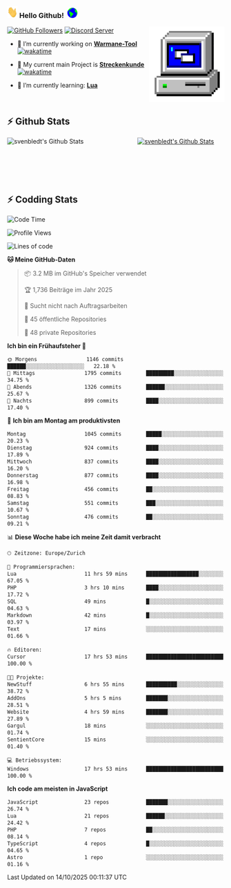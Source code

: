 ### <img src="https://github.com/svenbledt/svenbledt/blob/main/Assets/Hi.gif" height="28" width="24"> **Hello Github!** &nbsp;<img src="https://github.com/svenbledt/svenbledt/blob/main/Assets/Earth.gif" height="24" width="24">
[![GitHub Followers](https://img.shields.io/github/followers/svenbledt?label=Follow&style=flat-squaree&logo=github&labelColor=black&color=black&cacheSeconds=5)](https://github.com/svenbledt)
[![Discord Server](https://img.shields.io/discord/443405445831327754?style=flat-squeree&logo=discord&logoColor=white&label=Trojan%20Chillecke%20Server&labelColor=black&color=gray&cacheSeconds=3650)](https://discord.gg/c6GZKjVhxw)
<img align="right" alt="PC GIF" src="https://github.com/svenbledt/svenbledt/blob/main/Assets/PC.gif" width="175" />

<p>

 - 🔭 I’m currently working on **[Warmane-Tool](https://github.com/svenbledt/Warmane-Bot)** [![wakatime](https://wakatime.com/badge/user/eb1cebc0-6a00-4f39-ab37-6770a4331515/project/b1c02622-6489-4920-898c-6e91c5bba727.svg)](https://wakatime.com/badge/user/eb1cebc0-6a00-4f39-ab37-6770a4331515/project/b1c02622-6489-4920-898c-6e91c5bba727)
 - 🔭 My current main Project is **[Streckenkunde](https://github.com/Streckenkunde)** [![wakatime](https://wakatime.com/badge/user/eb1cebc0-6a00-4f39-ab37-6770a4331515/project/8c10f4f0-0d09-4e0e-b526-eec4de9936b6.svg)](https://wakatime.com/badge/user/eb1cebc0-6a00-4f39-ab37-6770a4331515/project/8c10f4f0-0d09-4e0e-b526-eec4de9936b6)

 - 🌱 I’m currently learning: **[Lua](https://www.lua.org/)**
 
</p>

<br>

## :zap: Github Stats

<a href="https://github.com/svenbledt">
  <img align="left" src="https://github-readme-stats.vercel.app/api?username=svenbledt&show_icons=true&title_color=c9d1d9&icon_color=58a6da&text_color=c9d1d9&bg_color=0d1117&hide=issues" alt="svenbledt's Github Stats" width="60%">
 </a>
 <a href="https://github.com/svenbledt">
 <img src="https://github-readme-stats.vercel.app/api/top-langs/?username=svenbledt&show_icons=true&title_color=c9d1d9&icon_color=58a6da&text_color=c9d1d9&bg_color=0d1117" alt="svenbledt's Github Stats" width="35%">
 </a>

<br> <br> <br> <br> 
## :zap: Codding Stats

<!--START_SECTION:waka-->
![Code Time](http://img.shields.io/badge/Code%20Time-1%2C051%20hrs%209%20mins-blue)

![Profile Views](http://img.shields.io/badge/Profilansichten-0-blue)

![Lines of code](https://img.shields.io/badge/Seit%20Hallo%20Welt%20habe%20ich%20geschrieben-39.6%20million%20Codezeilen-blue)

**🐱 Meine GitHub-Daten** 

> 📦 3.2 MB im GitHub's Speicher verwendet 
 > 
> 🏆 1,736 Beiträge im Jahr 2025
 > 
> 🚫 Sucht nicht nach Auftragsarbeiten
 > 
> 📜 45 öffentliche Repositories 
 > 
> 🔑 48 private Repositories 
 > 
**Ich bin ein Frühaufsteher 🐤** 

```text
🌞 Morgens                1146 commits        ██████░░░░░░░░░░░░░░░░░░░   22.18 % 
🌆 Mittags                1795 commits        █████████░░░░░░░░░░░░░░░░   34.75 % 
🌃 Abends                 1326 commits        ██████░░░░░░░░░░░░░░░░░░░   25.67 % 
🌙 Nachts                 899 commits         ████░░░░░░░░░░░░░░░░░░░░░   17.40 % 
```
📅 **Ich bin am Montag am produktivsten** 

```text
Montag                   1045 commits        █████░░░░░░░░░░░░░░░░░░░░   20.23 % 
Dienstag                 924 commits         ████░░░░░░░░░░░░░░░░░░░░░   17.89 % 
Mittwoch                 837 commits         ████░░░░░░░░░░░░░░░░░░░░░   16.20 % 
Donnerstag               877 commits         ████░░░░░░░░░░░░░░░░░░░░░   16.98 % 
Freitag                  456 commits         ██░░░░░░░░░░░░░░░░░░░░░░░   08.83 % 
Samstag                  551 commits         ███░░░░░░░░░░░░░░░░░░░░░░   10.67 % 
Sonntag                  476 commits         ██░░░░░░░░░░░░░░░░░░░░░░░   09.21 % 
```


📊 **Diese Woche habe ich meine Zeit damit verbracht** 

```text
🕑︎ Zeitzone: Europe/Zurich

💬 Programmiersprachen: 
Lua                      11 hrs 59 mins      █████████████████░░░░░░░░   67.05 % 
PHP                      3 hrs 10 mins       ████░░░░░░░░░░░░░░░░░░░░░   17.72 % 
SQL                      49 mins             █░░░░░░░░░░░░░░░░░░░░░░░░   04.63 % 
Markdown                 42 mins             █░░░░░░░░░░░░░░░░░░░░░░░░   03.97 % 
Text                     17 mins             ░░░░░░░░░░░░░░░░░░░░░░░░░   01.66 % 

🔥 Editoren: 
Cursor                   17 hrs 53 mins      █████████████████████████   100.00 % 

🐱‍💻 Projekte: 
NewStuff                 6 hrs 55 mins       ██████████░░░░░░░░░░░░░░░   38.72 % 
AddOns                   5 hrs 5 mins        ███████░░░░░░░░░░░░░░░░░░   28.51 % 
Website                  4 hrs 59 mins       ███████░░░░░░░░░░░░░░░░░░   27.89 % 
Gargul                   18 mins             ░░░░░░░░░░░░░░░░░░░░░░░░░   01.74 % 
SentientCore             15 mins             ░░░░░░░░░░░░░░░░░░░░░░░░░   01.40 % 

💻 Betriebssystem: 
Windows                  17 hrs 53 mins      █████████████████████████   100.00 % 
```

**Ich code am meisten in JavaScript** 

```text
JavaScript               23 repos            ███████░░░░░░░░░░░░░░░░░░   26.74 % 
Lua                      21 repos            ██████░░░░░░░░░░░░░░░░░░░   24.42 % 
PHP                      7 repos             ██░░░░░░░░░░░░░░░░░░░░░░░   08.14 % 
TypeScript               4 repos             █░░░░░░░░░░░░░░░░░░░░░░░░   04.65 % 
Astro                    1 repo              ░░░░░░░░░░░░░░░░░░░░░░░░░   01.16 % 
```




 Last Updated on 14/10/2025 00:11:37 UTC
<!--END_SECTION:waka-->
